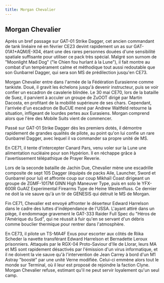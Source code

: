 ```yaml
---
title: Morgan Chevalier
---
```


Morgan Chevalier
----------------




Après un bref passage sur GAT-01 Strike Dagger, cet ancien commandant de tank linéaire né en février CE23 devint rapidement un as sur GAT-01A1+AQM/E-X04, étant une des rares personnes douées d'une sensibilité spatiale suffisante pour utiliser ce pack très spécial. Malgré son surnom de "Moonlight Mad Dog" ("le Chien fou hurlant à la Lune"), il fait montre au combat d'un tempérament calme et méthodique tout aussi redoutable que son Gunbarrel Dagger, qui sera son MS de prédilection jusqu'en CE73. 


Morgan Chevalier entre dans l'armée de la Fédération Eurasienne comme tankiste. Doué, il gravit les échelons jusqu'à devenir instructeur, puis se voir confier un escadron de cavalerie blindée. Le 30 mai CE70, lors de la bataille de Suez, il parvient à acculer un groupe de ZuOOT dirigé par Martin Dacosta, en profitant de la mobilité supérieure de ses chars. Cependant, l'arrivée d'un escadron de BuCUE mené par Andrew Waltfeld retourne la situation, infligeant de lourdes pertes aux Eurasiens. Morgan comprend alors que l'ère des Mobile Suits vient de commencer.


Passé sur GAT-01 Strike Dagger dès les premiers dotés, il démontre rapidement de grandes qualités de pilote, au point qu'on lui confie un rare Gunbarrel Dagger, avec lequel il va commander sa propre unité de MS.


En CE71, il tente d'intercepter Canard Pars, venu voler sur la Lune une alimentation nucléaire pour son Hypérion. Il en réchappe grâce à l'avertissement télépathique de Prayer Reverie.


Lors de la seconde bataille de Jachin Due, Chevalier mène une escadrille composite de sept 105 Dagger (équipés de packs Aile, Launcher, Sword et Gunbarrel pour lui) et affronte coup sur coup Mikhaïl Coast dirigeant un groupe de ZGMF-1017M GINN High Maneuver Type, puis en solo le YFX-600R GuAIZ Experimental Firearms Type de Heine Westenfluss. Ce dernier ne doit la vie sauve qu'à un tir de GENESIS qui détruit le MS de Morgan. 


Fin CE71, Chevalier est envoyé affronter le déserteur Edward Harrelson dans le cadre des luttes d'indépendance de l'USSA. L'ayant attiré dans un piège, il endommage gravement le GAT-333 Raider Full Spec du "Héros de l'Amérique du Sud", qui ne réussit à fuir qu'en se servant d'un débris comme bouclier thermique pour rentrer dans l'atmosphère.


En CE73, il pilote un TS-MA4F Exus pour escorter aux côtés de Riika Scheder la navette transférant Edward Harrelson et Bernadette Leroux prisonniers. Attaqués par le RGX-04 Proto-Saviour d'Ile de Llorar, leurs MA et MS sont rapidement désactivés par l'émission d'un virus informatique, et il ne doivent la vie sauve qu'à l'intervention de Jean Carrey à bord d'un M1 Astray "boosté" par une unité Verne modifiée. Celui-ci emmène alors tout le monde sur Terminal, où il leur est proposé de rejoindre la faction Clyne. Morgan Chevalier refuse, estimant qu'il ne peut servir loyalement qu'un seul camp.


